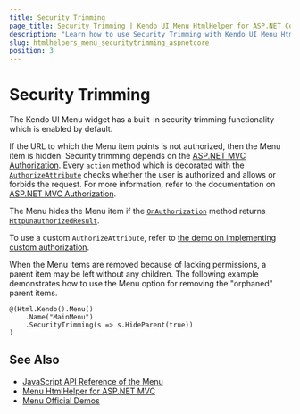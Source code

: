 ```yaml
---
title: Security Trimming
page_title: Security Trimming | Kendo UI Menu HtmlHelper for ASP.NET Core
description: "Learn how to use Security Trimming with Kendo UI Menu HtmlHelper for ASP.NET Core (MVC 6 or ASP.NET Core MVC)."
slug: htmlhelpers_menu_securitytrimming_aspnetcore
position: 3
---
```


# Security Trimming

The Kendo UI Menu widget has a built-in security trimming functionality which is enabled by default.

If the URL to which the Menu item points is not authorized, then the Menu item is hidden. Security trimming depends on the [ASP.NET MVC Authorization](http://www.asp.net/mvc/tutorials/mvc-music-store/mvc-music-store-part-7). Every `action` method which is decorated with the [`AuthorizeAttribute`](http://msdn.microsoft.com/en-us/library/system.web.mvc.authorizeattribute.aspx) checks whether the user is authorized and allows or forbids the request. For more information, refer to the documentation on [ASP.NET MVC Authorization](http://weblogs.asp.net/jgalloway/archive/2011/04/28/looking-at-how-asp-net-mvc-authorize-interacts-with-asp-net-forms-authorization.aspx).

The Menu hides the Menu item if the [`OnAuthorization`](http://msdn.microsoft.com/en-us/library/system.web.mvc.authorizeattribute.onauthorization.aspx) method returns
[`HttpUnauthorizedResult`](http://msdn.microsoft.com/en-us/library/system.web.mvc.httpunauthorizedresult.aspx).

To use a custom `AuthorizeAttribute`, refer to [the demo on implementing custom authorization](https://github.com/telerik/kendo-examples-asp-net-mvc/tree/master/kendo-menu-with-custom-authorization-attribute).

When the Menu items are removed because of lacking permissions, a parent item may be left without any children. The following example demonstrates how to use the Menu option for removing the "orphaned" parent items.

```Razor
@(Html.Kendo().Menu()
    .Name("MainMenu")
    .SecurityTrimming(s => s.HideParent(true))
)
```

## See Also

* [JavaScript API Reference of the Menu](http://docs.telerik.com/kendo-ui/api/javascript/ui/menu)
* [Menu HtmlHelper for ASP.NET MVC](http://docs.telerik.com/aspnet-mvc/helpers/menu/overview)
* [Menu Official Demos](http://demos.telerik.com/aspnet-core/menu/index)
